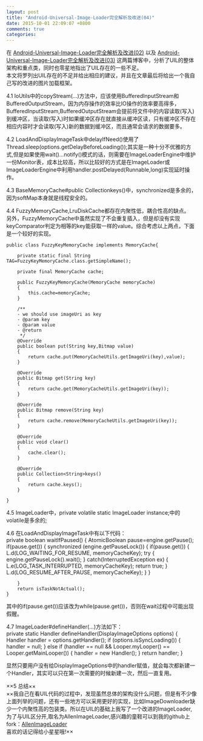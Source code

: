 ```yaml
---
layout: post
title: "Android-Universal-Image-Loader完全解析及改进(04)"
date: 2015-10-01 22:09:07 +0800
comments: true
categories: 
---
```

在 [Android-Universal-Image-Loader完全解析及改进(02)](http://blog.imallen.wang/blog/2015/09/30/android-universal-image-loaderwan-quan-jie-xi-ji-gai-jin-02/) 以及 [Android-Universal-Image-Loader完全解析及改进(03)](http://blog.imallen.wang/blog/2015/10/01/android-universal-image-loaderwan-quan-jie-xi-ji-gai-jin-03/) 这两篇博客中，分析了UIL的整体架构和重点类，同时也零星地指出了UIL存在的一些不足。  
本文将罗列出UIL存在的不足并给出相应的建议，并且在文章最后将给出一个我自己写的改进的图片加载框架。  

4.1 IoUtils中的copyStream(...)方法中，应该使用BufferedInputStream和BufferedOutputStream，因为内存操作的效率比IO操作的效率要高得多，BufferedInputStream,BufferedOutputStream会提前将文件中的内容读取(写入)到缓冲区，当读取(写入)时如果缓冲区存在就直接从缓冲区读，只有缓冲区不存在相应内容时才会读取(写入)新的数据到缓冲区，而且通常会请求的数据要多。  

4.2 LoadAndDisplayImageTask中delayIfNeed()使用了Thread.sleep(options.getDelayBeforeLoading());其实是一种十分不优雅的方式,但是如果使用wait()...notify()模式的话，则需要在ImageLoaderEngine中维护一份Monitor表，成本比较高，所以比较好的方式是在ImageLoader或ImageLoaderEngine中利用handler.postDelayed(Runnable,long)实现延时操作。  

4.3 BaseMemoryCache#public Collection<String>keys()中，synchronized是多余的，因为softMap本身就是线程安全的。  

4.4 FuzzyMemoryCache,LruDiskCache都存在内聚性低，耦合性高的缺点。  
另外，FuzzyMemoryCache中虽然实现了不会重复插入，但是却没有实现keyComparator判定为相等的key能获取一样的value。综合考虑以上两点，下面是一个较好的实现。  

	public class FuzzyKeyMemoryCache implements MemoryCache{

	    private static final String TAG=FuzzyKeyMemoryCache.class.getSimpleName();

	    private final MemoryCache cache;

	    public FuzzyKeyMemoryCache(MemoryCache memoryCache)
	    {
	        this.cache=memoryCache;
	    }

	    /**
     	- we should use imageUri as key
     	- @param key
     	- @param value
     	- @return
	     */
	    @Override
	    public boolean put(String key,Bitmap value)
	    {	        
	        return cache.put(MemoryCacheUtils.getImageUri(key),value);
	    }

	    @Override
	    public Bitmap get(String key)
	    {
	        return cache.get(MemoryCacheUtils.getImageUri(key));
	    }

	    @Override
	    public Bitmap remove(String key)
	    {
	        return cache.remove(MemoryCacheUtils.getImageUri(key));
	    }

	    @Override
	    public void clear()
	    {
	        cache.clear();
	    }

	    @Override
	    public Collection<String>keys()
	    {
	        return cache.keys();
	    }

    }

4.5 ImageLoader中，private volatile static ImageLoader instance;中的volatile是多余的;  

4.6 在LoadAndDisplayImageTask中有以下代码：  
	private boolean waitIfPaused()
    {
        AtomicBoolean pause=engine.getPause();
        if(pause.get())
        {
            synchronized (engine.getPauseLock())
            { 
                if(pause.get())
                {
                    L.d(LOG_WAITING_FOR_RESUME, memoryCacheKey);
                    try
                    {
                        engine.getPauseLock().wait();
                    }
                    catch(InterruptedException ex)
                    {
                        L.e(LOG_TASK_INTERRUPTED, memoryCacheKey);
                        return true;
                    }
                    L.d(LOG_RESUME_AFTER_PAUSE, memoryCacheKey);
                }
            }


        }
        return isTaskNotActual();
    }

其中的if(pause.get())应该改为while(pause.get())，否则在wait过程中可能出现假醒。  

4.7 ImageLoader#defineHandler(...)方法如下：  
	private static Handler defineHandler(DisplayImageOptions options) {
		Handler handler = options.getHandler();
		if (options.isSyncLoading()) {
			handler = null;
		} else if (handler == null && Looper.myLooper() == Looper.getMainLooper()) {
			handler = new Handler();
		}
		return handler;
	}

显然只要用户没有给DisplayImageOptions中的handler赋值，就会每次都新建一个Handler，其实可以只在第一次需要的时候新建一次，然后一直复用。  

××5 总结××   
  ××我自己在看UIL代码的过程中，发现虽然总体的架构没什么问题，但是有不少像上面列举的问题，还有一些地方可以采用更好的实现，比如ImageDownloader缺少一个内聚性高的包装类。所以在UIL的基础上我写了一个改进的ImageLoader,为了与UIL区分开,取名为AllenImageLoader,感兴趣的童鞋可以到我的github上fork：[AllenImageLoader](https://github.com/HiWong/AllenImageLoader)  
  喜欢的话记得给小星星哦!××


